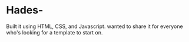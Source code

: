 # Hades-
Built it using HTML, CSS, and Javascript. wanted to share it for everyone who's looking for a template to start on.
